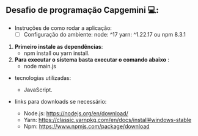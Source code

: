 
##  **Desafio de programação Capgemini**  💻:

- Instruções de como rodar a aplicação:
  - [ ] Configuração do ambiente: node: ^17 yarn: ^1.22.17 ou npm 8.3.1

1. **Primeiro instale as dependências**:
   - npm install ou yarn install.
2. **Para executar o sistema basta executar o comando abaixo** :
   - node main.js

- tecnologias utilizadas:

  -  JavaScript.

- links para downloads se necessário:

  -  Node.js: https://nodejs.org/en/download/
  - Yarn: https://classic.yarnpkg.com/en/docs/install#windows-stable
  - Npm: https://www.npmjs.com/package/download

  

 






